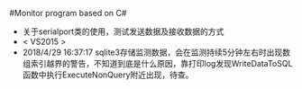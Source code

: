 #Monitor program based on C# 
 - 关于serialport类的使用，测试发送数据及接收数据的方式
 - < VS2015 >
 - 2018/4/29 16:37:17  sqlite3存储监测数据，会在监测持续5分钟左右时出现数组索引越界的警告，不知道到底是什么原因，靠打印log发现WriteDataToSQL函数中执行ExecuteNonQuery附近出现，待查。